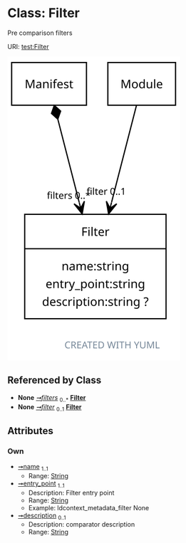
# Class: Filter


Pre comparison filters

URI: [test:Filter](https://linkml.org/testing/Filter)


[![img](images/Filter.svg)](images/Filter.svg)

## Referenced by Class

 *  **None** *[➞filters](manifest__filters.md)*  <sub>0..\*</sub>  **[Filter](Filter.md)**
 *  **None** *[➞filter](module__filter.md)*  <sub>0..1</sub>  **[Filter](Filter.md)**

## Attributes


### Own

 * [➞name](filter__name.md)  <sub>1..1</sub>
     * Range: [String](types/String.md)
 * [➞entry_point](filter__entry_point.md)  <sub>1..1</sub>
     * Description: Filter entry point
     * Range: [String](types/String.md)
     * Example: ldcontext_metadata_filter None
 * [➞description](filter__description.md)  <sub>0..1</sub>
     * Description: comparator description
     * Range: [String](types/String.md)
